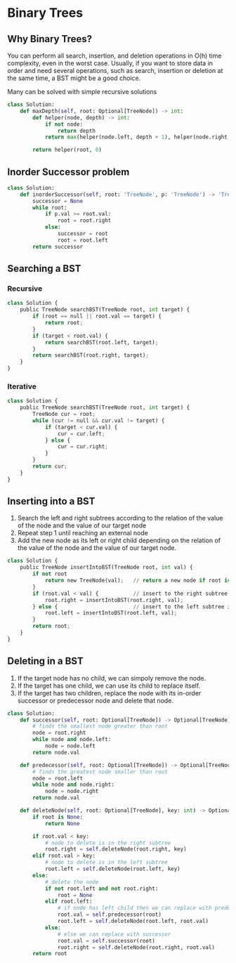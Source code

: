 # Binary Trees

## Why Binary Trees?
You can perform all search, insertion, and deletion operations in O(h) time complexity, even in the worst case. Usually, if you want to store data in order and need several operations, such as search, insertion or deletion at the same time, a BST might be a good choice.

Many can be solved with simple recursive solutions
```python
class Solution:
    def maxDepth(self, root: Optional[TreeNode]) -> int:
        def helper(node, depth) -> int:
            if not node:
                return depth
            return max(helper(node.left, depth + 1), helper(node.right, depth + 1))

        return helper(root, 0)
```

## Inorder Successor problem

```python
class Solution:
    def inorderSuccessor(self, root: 'TreeNode', p: 'TreeNode') -> 'TreeNode':
        successor = None
        while root:
            if p.val >= root.val:
                root = root.right
            else:
                successor = root
                root = root.left
        return successor
```

## Searching a BST
### Recursive
```python
class Solution {
    public TreeNode searchBST(TreeNode root, int target) {
        if (root == null || root.val == target) {
            return root;
        }
        if (target < root.val) {
            return searchBST(root.left, target);
        }
        return searchBST(root.right, target);
    }
}
```

### Iterative
```python
class Solution {
    public TreeNode searchBST(TreeNode root, int target) {
        TreeNode cur = root;
        while (cur != null && cur.val != target) {
            if (target < cur.val) {
                cur = cur.left;
            } else {
                cur = cur.right;
            }
        }
        return cur;
    }
}
```

## Inserting into a BST
1. Search the left and right subtrees according to the relation of the value of the node and the value of our target node
2. Repeat step 1 until reaching an external node
3. Add the new node as its left or right child depending on the relation of the value of the node and the value of our target node.
```python
class Solution {
    public TreeNode insertIntoBST(TreeNode root, int val) {
        if not root
            return new TreeNode(val);   // return a new node if root is null
        }
        if (root.val < val) {           // insert to the right subtree if val > root->val
            root.right = insertIntoBST(root.right, val);
        } else {                        // insert to the left subtree if val <= root->val
            root.left = insertIntoBST(root.left, val);
        }
        return root;
    }
}
```

## Deleting in a BST
1. If the target node has no child, we can simpoly remove the node.
2. If the target has one child, we can use its child to replace itself.
3. If the target has two children, replace the node with its in-order successor or predecessor node and delete that node.
```python
class Solution:
    def successor(self, root: Optional[TreeNode]) -> Optional[TreeNode]:
        # finds the smallest node greater than root
        node = root.right
        while node and node.left:
            node = node.left
        return node.val

    def predecessor(self, root: Optional[TreeNode]) -> Optional[TreeNode]:
        # finds the greatest node smaller than root
        node = root.left
        while node and node.right:
            node = node.right
        return node.val

    def deleteNode(self, root: Optional[TreeNode], key: int) -> Optional[TreeNode]:
        if root is None:
            return None

        if root.val < key:
            # node to delete is in the right subtree
            root.right = self.deleteNode(root.right, key)
        elif root.val > key:
            # node to delete is in the left subtree
            root.left = self.deleteNode(root.left, key)
        else:
            # delete the node
            if not root.left and not root.right:
                root = None
            elif root.left:
                # if node has left child then we can replace with predecessor
                root.val = self.predecessor(root)
                root.left = self.deleteNode(root.left, root.val)
            else:
                # else we can replace with successor
                root.val = self.successor(root)
                root.right = self.deleteNode(root.right, root.val)
        return root
```
